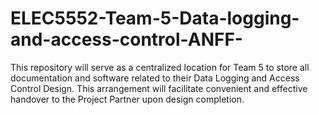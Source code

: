 # ELEC5552-Team-5-Data-logging-and-access-control-ANFF-

This repository will serve as a centralized location for Team 5 to store all documentation and software related to their Data Logging and Access Control Design. This arrangement will facilitate convenient and effective handover to the Project Partner upon design completion.
